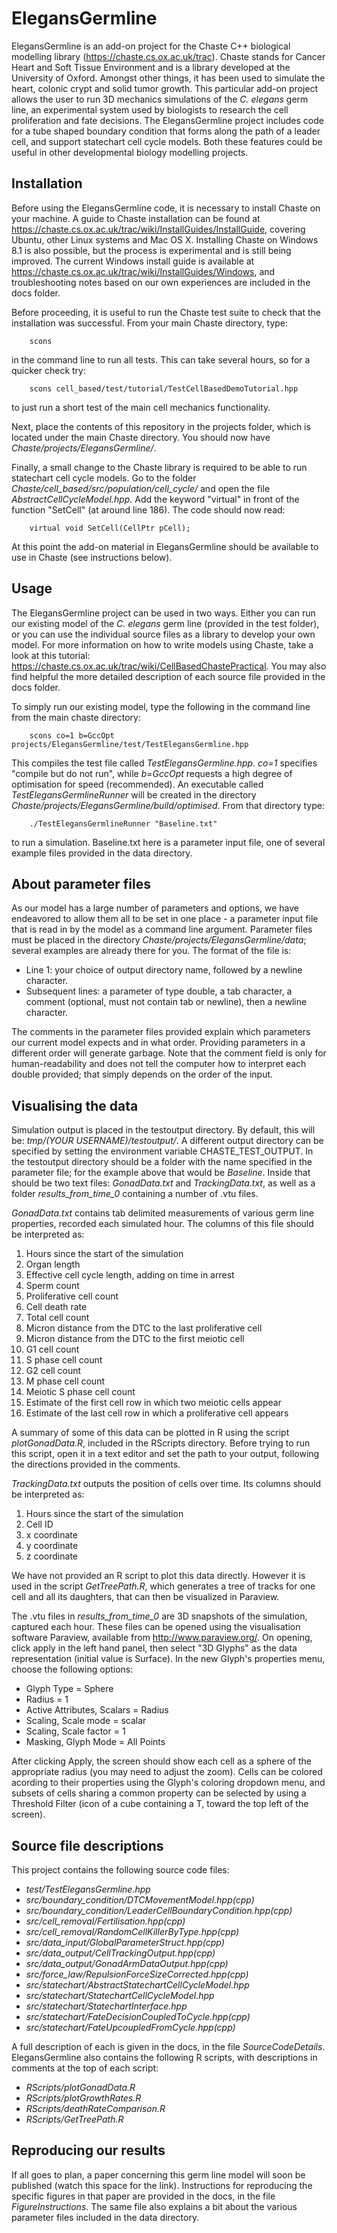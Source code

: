 # ElegansGermline
ElegansGermline is an add-on project for the Chaste C++ biological modelling library (https://chaste.cs.ox.ac.uk/trac). Chaste stands for Cancer Heart and Soft Tissue Environment and is a library developed at the University of Oxford. Amongst other things, it has been used to simulate the heart, colonic crypt and solid tumor growth. This particular add-on project allows the user to run 3D mechanics simulations of the _C. elegans_ germ line, an experimental system used by biologists to research the cell proliferation and fate decisions. The ElegansGermline project includes code for a tube shaped boundary condition that forms along the path of a leader cell, and support statechart cell cycle models. Both these features could be useful in other developmental biology modelling projects.

## Installation
Before using the ElegansGermline code, it is necessary to install Chaste on your machine. A guide to Chaste installation can be found at https://chaste.cs.ox.ac.uk/trac/wiki/InstallGuides/InstallGuide, covering Ubuntu, other Linux systems and Mac OS X. Installing Chaste on Windows 8.1 is also possible, but the process is experimental and is still being improved. The current Windows install guide is available at https://chaste.cs.ox.ac.uk/trac/wiki/InstallGuides/Windows, and troubleshooting notes based on our own experiences are included in the docs folder. 

Before proceeding, it is useful to run the Chaste test suite to check that the installation was successful. From your main Chaste directory, type:
```
    scons
```
in the command line to run all tests. This can take several hours, so for a quicker check try:
```
    scons cell_based/test/tutorial/TestCellBasedDemoTutorial.hpp
```    
to just run a short test of the main cell mechanics functionality. 

Next, place the contents of this repository in the projects folder, which is located under the main Chaste directory. You should now have _Chaste/projects/ElegansGermline/_. 

Finally, a small change to the Chaste library is required to be able to run statechart cell cycle models. Go to the folder _Chaste/cell_based/src/population/cell_cycle/_ and open the file _AbstractCellCycleModel.hpp_. Add the keyword "virtual" in front of the function "SetCell" (at around line 186). The code should now read: 
```
    virtual void SetCell(CellPtr pCell); 
```
At this point the add-on material in ElegansGermline should be available to use in Chaste (see instructions below).

## Usage
The ElegansGermline project can be used in two ways. Either you can run our existing model of the _C. elegans_ germ line (provided in the test folder), or you can use the individual source files as a library to develop your own model. For more information on how to write models using Chaste, take a look at this tutorial: https://chaste.cs.ox.ac.uk/trac/wiki/CellBasedChastePractical. You may also find helpful the more detailed description of each source file provided in the docs folder. 

To simply run our existing model, type the following in the command line from the main chaste directory:
```
    scons co=1 b=GccOpt projects/ElegansGermline/test/TestElegansGermline.hpp
```
This compiles the test file called _TestElegansGermline.hpp_. _co=1_ specifies "compile but do not run", while _b=GccOpt_ requests a high degree of optimisation for speed (recommended). An executable called _TestElegansGermlineRunner_ will be created in the directory _Chaste/projects/ElegansGermline/build/optimised_. From that directory type:
```
    ./TestElegansGermlineRunner "Baseline.txt"
```
to run a simulation. Baseline.txt here is a parameter input file, one of several example files provided in the data directory.

## About parameter files
As our model has a large number of parameters and options, we have endeavored to allow them all to be set in one place - a parameter input file that is read in by the model as a command line argument. Parameter files must be placed in the directory  _Chaste/projects/ElegansGermline/data_; several examples are already there for you. The format of the file is:
- Line 1: your choice of output directory name, followed by a newline character.
- Subsequent lines: a parameter of type double, a tab character, a comment (optional, must not contain tab or newline), then a newline character.

The comments in the parameter files provided explain which parameters our current model expects and in what order. Providing parameters in a different order will generate garbage. Note that the comment field is only for human-readability and does not tell the computer how to interpret each double provided; that simply depends on the order of the input.

## Visualising the data
Simulation output is placed in the testoutput directory. By default, this will be: _tmp/(YOUR USERNAME)/testoutput/_. A different output directory can be specified by setting the environment variable CHASTE_TEST_OUTPUT. In the testoutput directory should be a folder with the name specified in the parameter file; for the example above that would be _Baseline_. Inside that should be two text files: _GonadData.txt_ and _TrackingData.txt_, as well as a folder _results_from_time_0_ containing a number of .vtu files.

_GonadData.txt_ contains tab delimited measurements of various germ line properties, recorded each simulated hour. The columns of this file should be interpreted as:

1. Hours since the start of the simulation
2. Organ length
3. Effective cell cycle length, adding on time in arrest
4. Sperm count
5. Proliferative cell count
6. Cell death rate
7. Total cell count
8. Micron distance from the DTC to the last proliferative cell
9. Micron distance from the DTC to the first meiotic cell
10. G1 cell count
11. S phase cell count
12. G2 cell count
13. M phase cell count
14. Meiotic S phase cell count
15. Estimate of the first cell row in which two meiotic cells appear
16. Estimate of the last cell row in which a proliferative cell appears

A summary of some of this data can be plotted in R using the script _plotGonadData.R_, included in the RScripts directory. Before trying to run this script, open it in a text editor and set the path to your output, following the directions provided in the comments.

_TrackingData.txt_ outputs the position of cells over time. Its columns should be interpreted as:

1. Hours since the start of the simulation
2. Cell ID
3. x coordinate
4. y coordinate
5. z coordinate

We have not provided an R script to plot this data directly. However it is used in the script _GetTreePath.R_, which generates a tree of tracks for one cell and all its daughters, that can then be visualized in Paraview.

The .vtu files in _results_from_time_0_ are 3D snapshots of the simulation, captured each hour. These files can be opened using the visualisation software Paraview, available from http://www.paraview.org/. On opening, click apply in the left hand panel, then select "3D Glyphs" as the data representation (initial value is Surface). In the new Glyph's properties menu, choose the following options:

- Glyph Type = Sphere
- Radius = 1
- Active Attributes, Scalars = Radius
- Scaling, Scale mode = scalar
- Scaling, Scale factor = 1
- Masking, Glyph Mode = All Points

After clicking Apply, the screen should show each cell as a sphere of the appropriate radius (you may need to adjust the zoom). Cells can be colored acording to their properties using the Glyph's coloring dropdown menu, and subsets of cells sharing a common property can be selected by using a Threshold Filter (icon of a cube containing a T, toward the top left of the screen).

## Source file descriptions
This project contains the following source code files:

- _test/TestElegansGermline.hpp_
- _src/boundary_condition/DTCMovementModel.hpp(cpp)_
- _src/boundary_condition/LeaderCellBoundaryCondition.hpp(cpp)_
- _src/cell_removal/Fertilisation.hpp(cpp)_
- _src/cell_removal/RandomCellKillerByType.hpp(cpp)_
- _src/data_input/GlobalParameterStruct.hpp(cpp)_
- _src/data_output/CellTrackingOutput.hpp(cpp)_
- _src/data_output/GonadArmDataOutput.hpp(cpp)_
- _src/force_law/RepulsionForceSizeCorrected.hpp(cpp)_
- _src/statechart/AbstractStatechartCellCycleModel.hpp_
- _src/statechart/StatechartCellCycleModel.hpp_
- _src/statechart/StatechartInterface.hpp_
- _src/statechart/FateDecisionCoupledToCycle.hpp(cpp)_
- _src/statechart/FateUpcoupledFromCycle.hpp(cpp)_

A full description of each is given in the docs, in the file _SourceCodeDetails_. ElegansGermline also contains the following R scripts, with descriptions in comments at the top of each script:

- _RScripts/plotGonadData.R_
- _RScripts/plotGrowthRates.R_
- _RScripts/deathRateComparison.R_
- _RScripts/GetTreePath.R_

## Reproducing our results
If all goes to plan, a paper concerning this germ line model will soon be published (watch this space for the link). Instructions for reproducing the specific figures in that paper are provided in the docs, in the file _FigureInstructions_. The same file also explains a bit about the various parameter files included in the data directory.
